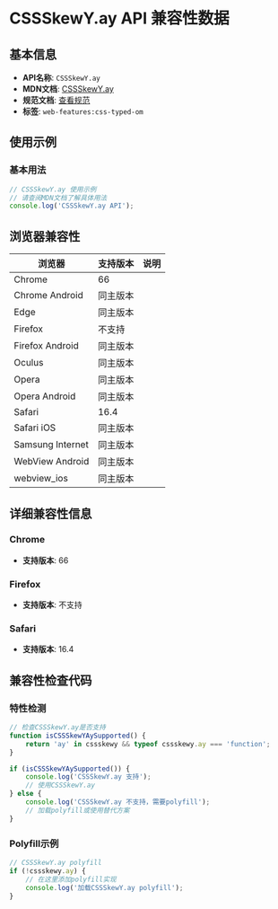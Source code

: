 # CSSSkewY.ay API 兼容性数据

## 基本信息

- **API名称**: `CSSSkewY.ay`
- **MDN文档**: [CSSSkewY.ay](https://developer.mozilla.org/docs/Web/API/CSSSkewY/ay)
- **规范文档**: [查看规范](https://drafts.css-houdini.org/css-typed-om/#dom-cssskewy-ay)
- **标签**: `web-features:css-typed-om`

## 使用示例

### 基本用法

```javascript
// CSSSkewY.ay 使用示例
// 请查阅MDN文档了解具体用法
console.log('CSSSkewY.ay API');
```

## 浏览器兼容性

| 浏览器 | 支持版本 | 说明 |
|--------|----------|------|
| Chrome | 66 |  |
| Chrome Android | 同主版本 |  |
| Edge | 同主版本 |  |
| Firefox | 不支持 |  |
| Firefox Android | 同主版本 |  |
| Oculus | 同主版本 |  |
| Opera | 同主版本 |  |
| Opera Android | 同主版本 |  |
| Safari | 16.4 |  |
| Safari iOS | 同主版本 |  |
| Samsung Internet | 同主版本 |  |
| WebView Android | 同主版本 |  |
| webview_ios | 同主版本 |  |

## 详细兼容性信息

### Chrome

- **支持版本**: 66

### Firefox

- **支持版本**: 不支持

### Safari

- **支持版本**: 16.4

## 兼容性检查代码

### 特性检测

```javascript
// 检查CSSSkewY.ay是否支持
function isCSSSkewYAySupported() {
    return 'ay' in cssskewy && typeof cssskewy.ay === 'function';
}

if (isCSSSkewYAySupported()) {
    console.log('CSSSkewY.ay 支持');
    // 使用CSSSkewY.ay
} else {
    console.log('CSSSkewY.ay 不支持，需要polyfill');
    // 加载polyfill或使用替代方案
}
```

### Polyfill示例

```javascript
// CSSSkewY.ay polyfill
if (!cssskewy.ay) {
    // 在这里添加polyfill实现
    console.log('加载CSSSkewY.ay polyfill');
}
```

